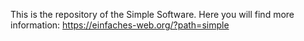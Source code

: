 This is the repository of the Simple Software. Here you will find more information:
https://einfaches-web.org/?path=simple